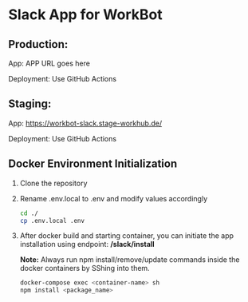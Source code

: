 # Slack App for WorkBot

## Production:

App: APP URL goes here

Deployment: Use GitHub Actions

## Staging:

App: <https://workbot-slack.stage-workhub.de/>

Deployment: Use GitHub Actions

## Docker Environment Initialization

1. Clone the repository

2. Rename .env.local to .env and modify values accordingly

   ```bash
   cd ./
   cp .env.local .env
   ```

3. After docker build and starting container, you can initiate the app installation using endpoint: **/slack/install**

   **Note:** Always run npm install/remove/update commands inside the docker containers by SShing into them.

   ```bash
   docker-compose exec <container-name> sh
   npm install <package_name>
   ```
